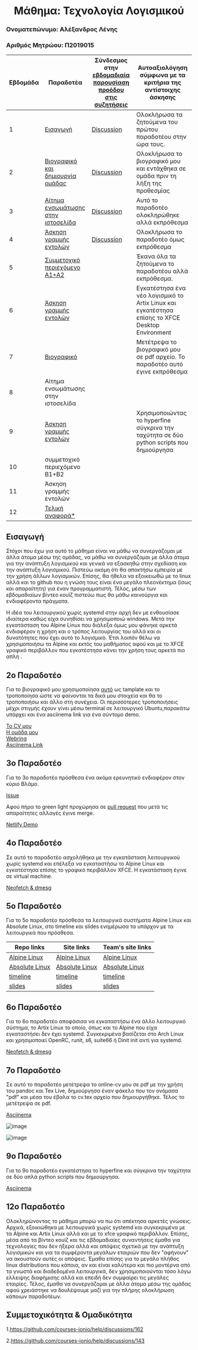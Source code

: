 <h1 align="center">Μάθημα: Τεχνολογία Λογισμικού</h1>

<h3>Ονοματεπώνυμο: Αλέξανδρος Λένης</h3>
<h3>Αριθμός Μητρώου: Π2019015</h3>



| Εβδομάδα | Παραδοτέα | Σύνδεσμος στην [εβδομαδιαία παρουσίαση προόδου στις συζητήσεις](https://github.com/courses-ionio/help/discussions/categories/show-and-tell) | Αυτοαξιολόγηση σύμφωνα με τα κριτήρια της αντίστοιχης άσκησης |
| --- | --- | --- | --- |
| 1 | [Εισαγωγή](#εισαγωγή)|[Discussion](https://github.com/courses-ionio/help/discussions/60) | Ολοκλήρωσα τα ζητούμενα του πρώτου παραδοτέου στην ώρα τους.
| 2 | [Bιογραφικό και δημιουργία ομάδας](#2ο-παραδοτέο)|[Discussion](https://github.com/courses-ionio/help/discussions/193) | Ολοκλήρωσα το βιογραφικό μου και εντάχθηκα σε ομάδα πριν τη λήξη της προθεσμίας
| 3 | [Αίτημα ενσωμάτωσης στην ιστοσελίδα](#3ο-παραδοτέο)|[Discussion](https://github.com/courses-ionio/help/discussions/471) |  Αυτό το παραδοτέο ολοκληρώθηκε αλλά εκπρόθεσμα
| 4 | [Άσκηση γραμμής εντολών](#4ο-παραδοτέο) |[Discussion](https://github.com/courses-ionio/help/discussions/483) | Ολοκλήρωσα το παραδοτέο όμως εκπρόθεσμα |
| 5 | [Συμμετοχικό περιεχόμενο A1+A2](#5ο-παραδοτέο) | | Έκανα όλα τα ζητούμενα το παραδοτέου αλλά εκπρόθεσμα.
| 6 | [Άσκηση γραμμής εντολών](#6ο-παραδοτέο) | | Εγκατέστησα ένα νέο λογισμικό το Artix Linux και εγκατέστησα επίσης το XFCE Desktop Environment
| 7 | [Bιογραφικό](#7ο-παραδοτέο) | | Μετέτρεψα το βιογραφικό μου σε pdf αρχείο. Το παραδοτέο αυτό έγινε εκπρόθεσμα
| 8 | Αίτημα ενσωμάτωσης στην ιστοσελίδα | | | 
| 9 | [Άσκηση γραμμής εντολών](#9ο-παραδοτέο) | | Χρησιμοποιώντας το hyperfine σύγκρινα την ταχύτητα σε δύο python scripts που δημιούργησα
| 10 | συμμετοχικό περιεχόμενο B1+B2 | | |
| 11 | Άσκηση γραμμής εντολών | | |
| 12 | [Τελική αναφορά*](#12ο-παραδοτέο) | |



## Εισαγωγή

Στόχοι που έχω για αυτό το μάθημα είναι να μάθω να συνεργάζομαι με άλλα άτομα μέσω της ομάδας, να μάθω να συνεργάζομαι με άλλα άτομα για την ανάπτυξη λογισμικού και γενικά να εξασκηθώ στην σχεδίαση και την ανάπτυξη λογισμικού. Πιστεύω ακόμη ότι θα αποκτήσω εμπειρία με την χρήση  άλλων λογισμικών.
Επίσης, θα ήθελα να εξοικειωθώ με το linux αλλά και το github που η γνώση τους είναι ένα μεγάλο πλεονέκτημα (ίσως και απαραίτητη) για έναν προγραμματιστή. Τέλος, μέσω των εβδομαδιαίων βίντεο κουϊζ πιστεύω πως θα μάθω καινούργια και ενδιαφέροντα πράγματα.

Η ιδέα του λειτουργικού χωρίς systemd στην αρχή δεν με ενθουσίασε ιδιαίτερα καθώς είχα συνηθίσει να χρησιμοποιώ windows. Μετά την εγκατάσταση του Alpine Linux που διάλεξα όμως μου φάνηκε αρκετά ενδιαφέρον η χρήση και ο τρόπος λειτουργίας του αλλά και οι δυνατότητες που έχει αυτό το λογισμικό. Έτσι λοιπόν θέλω να χρησιμοποιήσω τα Alpine και εκτός του μαθήματος αφού και με το XFCE γραφικό περιβάλλον που εγκατέστησα κάνει την χρήση τους αρκετά πιο απλή .


## 2ο Παραδοτέο

Για το βιογραφικό μου χρησιμοποίησα [αυτό](https://github.com/sharu725/online-cv) ως tamplate και το τροποποίησα ώστε να φαίνονται τα δικά μου στοιχεία και θα το τροποποιήσω και άλλο στη συνέχεια. Οι περισσότερες τροποποιήσεις μέχρι στιγμής έχουν γίνει μέσω terminal σε λειτουργικό Ubuntu,παρακάτω υπάρχει και ένα asciinema link για ένα σύντομο demo.

[Το CV μου](https://alexl14.github.io/online-cv/)<br/>[Η ομάδα μου](https://github.com/ionioi)<br/>[Webring](https://ionioi.netlify.app/)<br/>[Asciinema Link](https://asciinema.org/a/471799)

## 3ο Παραδοτέο

Για το 3ο παραδοτέο πρόσθεσα ένα ακόμα ερευνητικό ενδιαφέρον στον κύριο Βλάμο.

[Issue](https://github.com/ioniodi/sitegr/issues/345)

Αφού πήρα το green light προχώρησα σε [pull request](https://github.com/ioniodi/all_collections/pull/47) που μετά τις απαραίτητες αλλαγές έγινε merge.

[Netlify Demo](https://heuristic-tereshkova-ead94e.netlify.app//people/vlamos/)

## 4ο Παραδοτέο

Σε αυτό το παραδοτέο ασχολήθηκα με την εγκατάσταση λειτουργικού χωρίς systemd και επέλεξα να εγκαταστήσω το Alpine Linux και εγκατέστησα επίσης το γραφικό περιβάλλον XFCE. Η εγκατάσταση έγινε σε virtual machine.

[Neofetch & dmesg](https://asciinema.org/a/481112)


## 5ο Παραδοτέο

Για το 5ο παραδοτέο πρόσθεσα τα λειτουργικά συστήματα Alpine Linux και Absolute Linux, στο timeline και slides ενημέρωσα τα υπάρχον με τα λειτουργικά που πρόσθεσα.

|Repo links | Site links | Team's site links |
| --- | --- | --- | 
|[Alpine Linux](https://github.com/alexl14/_gallery/blob/master/alpine-linux.md)|[Alpine Linux](https://genuine-rugelach-10086a.netlify.app/gallery/alpine-linux/)|[Alpine Linux](https://ionioi-site.netlify.app/gallery/alpine-linux/)|
|[Absolute Linux](https://github.com/alexl14/_gallery/blob/master/absolute-linux.md)|[Absolute Linux](https://genuine-rugelach-10086a.netlify.app/gallery/absolute-linux/)|[Absolute Linux](https://ionioi-site.netlify.app/gallery/absolute-linux/)
|[timeline](https://github.com/alexl14/site/blob/2019015/_timeline/os-apps.md)|[timeline](https://genuine-rugelach-10086a.netlify.app/timeline/os-apps/)|[timeline](https://ionioi-site.netlify.app/timeline/os-apps/)|
|[slides](https://github.com/alexl14/site/blob/2019015/_slides/os.md)|[slides](https://genuine-rugelach-10086a.netlify.app/slides/os/)|[slides](https://ionioi-site.netlify.app/slides/os/)


## 6ο Παραδοτέο

Για το 6ο παραδοτέο αποφάσισα να εγκαταστήσω ένα άλλο λειτουργικό σύστημα, το Artix Linux το οποίο, όπως και το Alpine που είχα εγκαταστήσει δεν έχει systemd. Συγκεκριμένα βασίζεται στο Arch Linux και χρησιμοποιεί OpenRC, runit, s6, suite66 ή Dinit init αντί για systemd. 

[Neofetch & dmesg](https://asciinema.org/a/495537)

## 7ο Παραδοτέο 

Σε αυτό το παραδοτέο μετέτρεψα το online-cv μου σε pdf με την χρήση του pandoc και Tex Live, δημιούργησα έναν φάκελο που τον ονόμασα "pdf" και μέσα του έβαλα το cv.tex αρχείο που δημιουργήθηκε. Τέλος το μετέτρεψα σε pdf.

[Asciinema](https://asciinema.org/a/495570)


![image](https://user-images.githubusercontent.com/63353149/169158264-787c3aba-16be-4299-8db6-328f975fcd51.png)

![image](https://user-images.githubusercontent.com/63353149/169158369-630f468b-e5b3-41fa-8e8a-62276e7273b2.png)


## 9ο Παραδοτέο

Για το 9ο παραδοτέο εγκατέστησα το hyperfine και σύγκρινα την ταχύτητα σε δύο απλά python scripts που δημιούργησα.

[Asciinema](https://asciinema.org/a/495579)

## 12ο Παραδοτέο

Ολοκληρώνοντας το μάθημα μπορώ να πω ότι απέκτησα αρκετές γνώσεις. Αρχικά, εξοικιώθηκα με λειτουργικά χωρίς systemd και συγκεκριμένα με τα Alpine και Artix Linux αλλά και με το xfce γραφικό περιβάλλον. Επίσης, μέσα από τα βίντεο κουίζ και τις εβδομαδιαίες συναντήσεις έμαθα για τεχνολογίες που δεν ήξερα αλλά και απόψεις σχετικά με την ανάπτυξη λογισμικών και για τα συμφέροντα μεγάλων εταιριών που δεν "αφήνουν" να ακουστούν αυτές οι απόψεις. Έμαθα επίσης για το μεγάλο πλήθος linux distributions που κάποια, αν και είναι καλύτερα και πιο μοντέρνα από τα γνωστά και διαδεδομένα λειτουργικά, δεν χρησιμοποιούνται τόσο λόγω ελλειψης διαφήμισης αλλά και επειδή δεν συμφαίρει τις μεγάλες εταιρίες. Τέλος, έμαθα να συνεργάζομαι με άλλα άτομα μέσω της ομάδας αφού χρειάστηκε να δουλέψουμε μαζί για την πλήρης ολοκλήρωση κάποιων παραδοτέων.


## Συμμετοχικότητα & Ομαδικότητα

1.https://github.com/courses-ionio/help/discussions/162

2.https://github.com/courses-ionio/help/discussions/143
